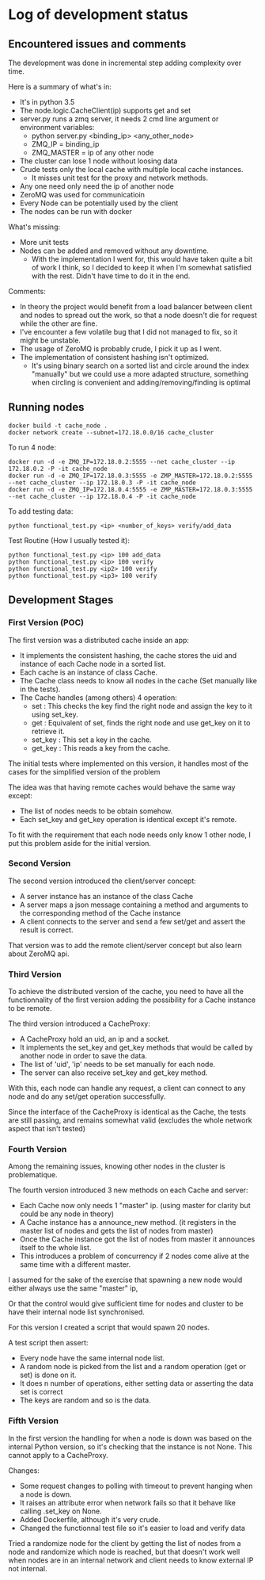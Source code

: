 # Log of development status

## Encountered issues and comments

The development was done in incremental step adding complexity over time.

Here is a summary of what's in:
  - It's in python 3.5
  - The node.logic.CacheClient(ip) supports get and set
  - server.py runs a zmq server, it needs 2 cmd line argument or environment variables:
    * python server.py <binding_ip> <any_other_node>
    * ZMQ_IP = binding_ip
    * ZMQ_MASTER = ip of any other node
  - The cluster can lose 1 node without loosing data
  - Crude tests only the local cache with multiple local cache instances.
    * It misses unit test for the proxy and network methods.
  - Any one need only need the ip of another node
  - ZeroMQ was used for communicatioin
  - Every Node can be potentially used by the client
  - The nodes can be run with docker

What's missing:
  - More unit tests
  - Nodes can be added and removed without any downtime.
    * With the implementation I went for, this would have taken quite a bit of work I think, so I decided to keep it when I'm somewhat satisfied with the rest. Didn't have time to do it in the end.
  
Comments:
  - In theory the project would benefit from a load balancer between client and nodes to spread out the work, so that a node doesn't die for request while the other are fine.
  - I've encounter a few volatile bug that I did not managed to fix, so it might be unstable.
  - The usage of ZeroMQ is probably crude, I pick it up as I went.
  - The implementation of consistent hashing isn't optimized.
    * It's using binary search on a sorted list and circle around the index "manually"
    but we could use a more adapted structure, something when circling is convenient and adding/removing/finding is optimal

## Running nodes

    docker build -t cache_node .
    docker network create --subnet=172.18.0.0/16 cache_cluster
To run 4 node:

    docker run -d -e ZMQ_IP=172.18.0.2:5555 --net cache_cluster --ip 172.18.0.2 -P -it cache_node
    docker run -d -e ZMQ_IP=172.18.0.3:5555 -e ZMP_MASTER=172.18.0.2:5555 --net cache_cluster --ip 172.18.0.3 -P -it cache_node 
    docker run -d -e ZMQ_IP=172.18.0.4:5555 -e ZMP_MASTER=172.18.0.3:5555 --net cache_cluster --ip 172.18.0.4 -P -it cache_node 

To add testing data:

    python functional_test.py <ip> <number_of_keys> verify/add_data
    
Test Routine (How I usually tested it):
    
    python functional_test.py <ip> 100 add_data
    python functional_test.py <ip> 100 verify
    python functional_test.py <ip2> 100 verify
    python functional_test.py <ip3> 100 verify
    
## Development Stages

### First Version (POC)

The first version was a distributed cache inside an app:
  - It implements the consistent hashing, the cache stores the uid and instance of each Cache node in a sorted list.
  - Each cache is an instance of class Cache.
  - The Cache class needs to know all nodes in the cache (Set manually like in the tests).
  - The Cache handles (among others) 4 operation:
    - set : This checks the key find the right node and assign the key to it using set_key.
    - get : Equivalent of set, finds the right node and use get_key on it to retrieve it.
    - set_key : This set a key in the cache.
    - get_key : This reads a key from the cache.

The initial tests where implemented on this version, it handles most of the cases for the simplified version of the problem

The idea was that having remote caches would behave the same way except:
  - The list of nodes needs to be obtain somehow.
  - Each set_key and get_key operation is identical except it's remote.

To fit with the requirement that each node needs only know 1 other node, I put this problem aside for the initial version.

### Second Version

The second version introduced the client/server concept:
  - A server instance has an instance of the class Cache
  - A server maps a json message containing a method and arguments to the corresponding method of the Cache instance
  - A client connects to the server and send a few set/get and assert the result is correct.

That version was to add the remote client/server concept but also learn about ZeroMQ api.

### Third Version

To achieve the distributed version of the cache, you need to have all the functionnality of the first version adding the possibility for
 a Cache instance to be remote.

The third version introduced a CacheProxy:
  - A CacheProxy hold an uid, an ip and a socket.
  - It implements the set_key and get_key methods that would be called by another node in order to save the data.
  - The list of 'uid', 'ip' needs to be set manually for each node.
  - The server can also receive set_key and get_key method.

With this, each node can handle any request, a client can connect to any node and do any set/get operation successfully.

Since the interface of the CacheProxy is identical as the Cache, the tests are still passing, and remains somewhat valid (excludes the whole network aspect that isn't tested)

### Fourth Version

Among the remaining issues, knowing other nodes in the cluster is problematique.

The fourth version introduced 3 new methods on each Cache and server:
  - Each Cache now only needs 1 "master" ip. (using master for clarity but could be any node in theory)
  - A Cache instance has a announce_new method. (it registers in the master list of nodes and gets the list of nodes from master)
  - Once the Cache instance got the list of nodes from master it announces itself to the whole list.
  - This introduces a problem of concurrency if 2 nodes come alive at the same time with a different master.

I assumed for the sake of the exercise that spawning a new node would either always use the same "master" ip,

Or that the control would give sufficient time for nodes and cluster to be have their internal node list synchronised.

For this version I created a script that would spawn 20 nodes.

A test script then assert:
  - Every node have the same internal node list.
  - A random node is picked from the list and a random operation (get or set) is done on it.
  - It does n number of operations, either setting data or asserting the data set is correct
  - The keys are random and so is the data.

### Fifth Version

In the first version the handling for when a node is down was based on the internal Python version, so it's checking that the instance is not None.
This cannot apply to a CacheProxy.

Changes:
  - Some request changes to polling with timeout to prevent hanging when a node is down.
  - It raises an attribute error when network fails so that it behave like calling .set_key on None.
  - Added Dockerfile, although it's very crude.
  - Changed the functionnal test file so it's easier to load and verify data

Tried a randomize node for the client by getting the list of nodes from a node and randomize which node is reached, but that doesn't work well when nodes are in an internal network and client needs to know external IP not internal.